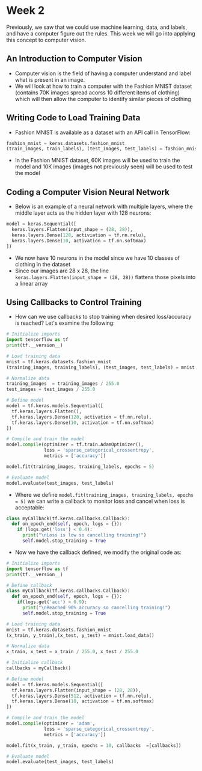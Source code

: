 # Week 2

Previously, we saw that we could use machine learning, data, and labels, and have a computer figure out the rules. This week we will go into applying this concept to computer vision.

## An Introduction to Computer Vision

- Computer vision is the field of having a computer understand and label what is present in an image.
- We will look at how to train a computer with the Fashion MNIST dataset (contains 70K images spread acorss 10 different items of clothing) which will then allow the computer to identify similar pieces of clothing

## Writing Code to Load Training Data

- Fashion MNIST is available as a dataset with an API call in TensorFlow:

```python
fashion_mnist = keras.datasets.fashion_mnist
(train_images, train_labels), (test_images, test_labels) = fashion_mnist.load_data()
```

- In the Fashion MNIST dataset, 60K images will be used to train the model and 10K images (images not previously seen) will be used to test the model

## Coding a Computer Vision Neural Network

- Below is an example of a neural network with multiple layers, where the middle layer acts as the hidden layer with 128 neurons:

```python
model = keras.Sequential([
  keras.layers.Flatten(input_shape = (28, 28)),
  keras.layers.Dense(128, activiation = tf.nn.relu),
  keras.layers.Dense(10, activation = tf.nn.softmax)
])
```

- We now have 10 neurons in the model since we have 10 classes of clothing in the dataset
- Since our images are 28 x 28, the line `keras.layers.Flatten(input_shape = (28, 28))` flattens those pixels into a linear array

## Using Callbacks to Control Training

- How can we use callbacks to stop training when desired loss/accuracy is reached? Let's examine the following:

```python
# Initialize imports
import tensorflow as tf
print(tf.__version__)

# Load training data
mnist = tf.keras.datasets.fashion_mnist
(training_images, training_labels), (test_images, test_labels) = mnist.load_data()

# Normalize data
training_images  = training_images / 255.0
test_images = test_images / 255.0

# Define model
model = tf.keras.models.Sequential([
  tf.keras.layers.Flatten(),
  tf.keras.layers.Dense(128, activation = tf.nn.relu),
  tf.keras.layers.Dense(10, activation = tf.nn.softmax)
])

# Compile and train the model
model.compile(optimizer = tf.train.AdamOptimizer(),
              loss = 'sparse_categorical_crossentropy',
              metrics = ['accuracy'])

model.fit(training_images, training_labels, epochs = 5)

# Evaluate model
model.evaluate(test_images, test_labels)
```

- Where we define `model.fit(training_images, training_labels, epochs = 5)` we can write a callback to monitor loss and cancel when loss is acceptable:

```python
class myCallback(tf.keras.callbacks.Callback):
  def on_epoch_end(self, epoch, logs = {}):
    if (logs.get('loss') < 0.4):
      print("\nLoss is low so cancelling training!")
      self.model.stop_training = True
```

- Now we have the callback defined, we modify the original code as:

```python
# Initialize imports
import tensorflow as tf
print(tf.__version__)

# Define callback
class myCallback(tf.keras.callbacks.Callback):
  def on_epoch_end(self, epoch, logs = {}):
    if(logs.get('acc') > 0.9):
      print("\nReached 90% accuracy so cancelling training!")
      self.model.stop_training = True

# Load training data
mnist = tf.keras.datasets.fashion_mnist
(x_train, y_train),(x_test, y_test) = mnist.load_data()

# Normalize data
x_train, x_test = x_train / 255.0, x_test / 255.0

# Initialize callback
callbacks = myCallback()

# Define model
model = tf.keras.models.Sequential([
  tf.keras.layers.Flatten(input_shape = (28, 28)),
  tf.keras.layers.Dense(512, activation = tf.nn.relu),
  tf.keras.layers.Dense(10, activation = tf.nn.softmax)
])

# Compile and train the model
model.compile(optimizer = 'adam',
              loss = 'sparse_categorical_crossentropy',
              metrics = ['accuracy'])

model.fit(x_train, y_train, epochs = 10, callbacks  =[callbacks])

# Evaluate model
model.evaluate(test_images, test_labels)
```

